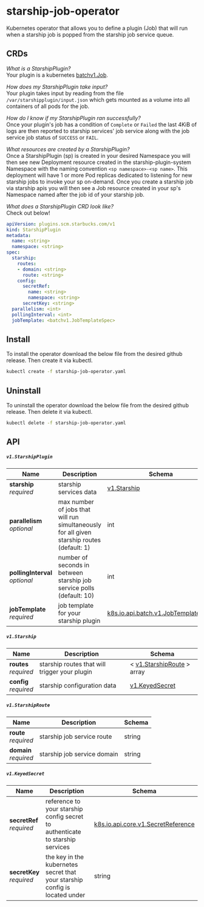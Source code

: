 # starship-job-operator
Kubernetes operator that allows you to define a plugin (Job) that will run when a starship job is popped from the starship job service queue.

## CRDs

*What is a StarshipPlugin?*  
Your plugin is a kubernetes [batchv1.Job](https://kubernetes.io/docs/concepts/workloads/controllers/job/).

*How does my StarshipPlugin take input?*  
Your plugin takes input by reading from the file `/var/starshipplugin/input.json` which gets mounted as a volume into all containers of all pods for the job.

*How do I know if my StarshipPlugin ran successfully?*  
Once your plugin's job has a condition of `Complete` or `Failed` the last 4KiB of logs are then reported to starship services' job service along with the job service job status of `SUCCESS` or `FAIL`.

*What resources are created by a StarshipPlugin?*  
Once a StarshipPlugin (sp) is created in your desired Namespace you will then see new Deployment resource created in the starship-plugin-system Namespace with the naming convention `<sp namespace>-<sp name>`. This deployment will have 1 or more Pod replicas dedicated to listening for new starship jobs to invoke your sp on-demand. Once you create a starship job via starship apis you will then see a Job resource created in your sp's Namespace named after the job id of your starship job.

*What does a StarshipPlugin CRD look like?*  
Check out below!
```yaml
apiVersion: plugins.scm.starbucks.com/v1
kind: StarshipPlugin
metadata:
  name: <string>
  namespace: <string>
spec:
  starship:
    routes:
    - domain: <string>
      route: <string>
    config:
      secretRef:
        name: <string>
        namespace: <string>
      secretKey: <string>
  parallelism: <int>
  pollingInterval: <int>
  jobTemplate: <batchv1.JobTemplateSpec>
```

## Install
To install the operator download the below file from the desired github release. Then create it via kubectl.
```bash
kubectl create -f starship-job-operator.yaml
```

## Uninstall
To uninstall the operator download the below file from the desired github release. Then delete it via kubectl.
```bash
kubectl delete -f starship-job-operator.yaml
```

## API

##### `v1.StarshipPlugin`

Name | Description | Schema |
--- | --- | --- |
**starship**<br>*required* | starship services data | [v1.Starship](#v1starship) |
**parallelism**<br>*optional* | max number of jobs that will run simultaneously for all given starship routes (default: 1) | int |
**pollingInterval**<br>*optional* | number of seconds in between starship job service polls (default: 10) | int |
**jobTemplate**<br>*required* | job template for your starship plugin | [k8s.io.api.batch.v1.JobTemplateSpec](https://pkg.go.dev/k8s.io/api/batch/v1#JobTemplateSpec) |

##### `v1.Starship`

Name | Description | Schema |
--- | --- | --- |
**routes**<br>*required* | starship routes that will trigger your plugin | < [v1.StarshipRoute](#v1starshiproute) > array |
**config**<br>*required* | starship configuration data | [v1.KeyedSecret](#v1keyedsecret) |

##### `v1.StarshipRoute`

Name | Description | Schema |
--- | --- | --- |
**route**<br>*required* | starship job service route | string |
**domain**<br>*required* | starship job service domain | string |

##### `v1.KeyedSecret`

Name | Description | Schema |
--- | --- | --- |
**secretRef**<br>*required* | reference to your starship config secret to authenticate to starship services | [k8s.io.api.core.v1.SecretReference](https://pkg.go.dev/k8s.io/api/core/v1#SecretReference) |
**secretKey**<br>*required* | the key in the kubernetes secret that your starship config is located under | string |
